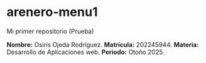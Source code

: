 # arenero-menu1
Mi primer repositorio (Prueba)

**Nombre:** Osiris Ojeda Rodríguez.
**Matrícula:** 202245944.
**Materia:** Desarrollo de Aplicaciones web.
**Periodo:** Otoño 2025.

